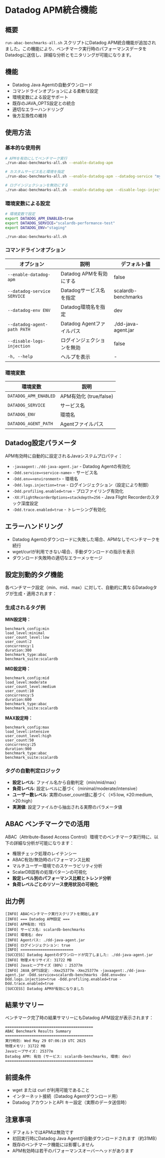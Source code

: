 # Datadog APM統合機能

## 概要

`run-abac-benchmarks-all.sh` スクリプトにDatadog APM統合機能が追加されました。この機能により、ベンチマーク実行時のパフォーマンスデータをDatadogに送信し、詳細な分析とモニタリングが可能になります。

## 機能

- Datadog Java Agentの自動ダウンロード
- コマンドラインオプションによる柔軟な設定
- 環境変数による設定サポート
- 既存のJAVA_OPTS設定との統合
- 適切なエラーハンドリング
- 後方互換性の維持

## 使用方法

### 基本的な使用例

```bash
# APMを有効にしてベンチマーク実行
./run-abac-benchmarks-all.sh --enable-datadog-apm

# カスタムサービス名と環境を指定
./run-abac-benchmarks-all.sh --enable-datadog-apm --datadog-service "my-benchmark" --datadog-env "production"

# ログインジェクションを無効にする
./run-abac-benchmarks-all.sh --enable-datadog-apm --disable-logs-injection
```

### 環境変数による設定

```bash
# 環境変数で設定
export DATADOG_APM_ENABLED=true
export DATADOG_SERVICE="scalardb-performance-test"
export DATADOG_ENV="staging"

./run-abac-benchmarks-all.sh
```

### コマンドラインオプション

| オプション | 説明 | デフォルト値 |
|-----------|------|------------|
| `--enable-datadog-apm` | Datadog APMを有効にする | false |
| `--datadog-service SERVICE` | Datadogサービス名を指定 | scalardb-benchmarks |
| `--datadog-env ENV` | Datadog環境名を指定 | dev |
| `--datadog-agent-path PATH` | Datadog Agentファイルパス | ./dd-java-agent.jar |
| `--disable-logs-injection` | ログインジェクションを無効 | false |
| `-h, --help` | ヘルプを表示 | - |

### 環境変数

| 環境変数 | 説明 |
|----------|------|
| `DATADOG_APM_ENABLED` | APM有効化 (true/false) |
| `DATADOG_SERVICE` | サービス名 |
| `DATADOG_ENV` | 環境名 |
| `DATADOG_AGENT_PATH` | Agentファイルパス |

## Datadog設定パラメータ

APM有効時に自動的に設定されるJavaシステムプロパティ：

- `-javaagent:./dd-java-agent.jar` - Datadog Agentの有効化
- `-Ddd.service=<service-name>` - サービス名
- `-Ddd.env=<environment>` - 環境名
- `-Ddd.logs.injection=true` - ログインジェクション（設定により制御）
- `-Ddd.profiling.enabled=true` - プロファイリング有効化
- `-XX:FlightRecorderOptions=stackdepth=256` - Java Flight Recorderのスタック深度設定
- `-Ddd.trace.enabled=true` - トレーシング有効化

## エラーハンドリング

- Datadog Agentのダウンロードに失敗した場合、APMなしでベンチマークを続行
- wget/curlが利用できない場合、手動ダウンロードの指示を表示
- ダウンロード失敗時の適切なエラーメッセージ

## 設定別動的タグ機能

各ベンチマーク設定（min、mid、max）に対して、自動的に異なるDatadogタグが生成・適用されます：

### 生成されるタグ例

**MIN設定時：**
```
benchmark_config:min
load_level:minimal
user_count_level:low
user_count:2
concurrency:1
duration:300
benchmark_type:abac
benchmark_suite:scalardb
```

**MID設定時：**
```
benchmark_config:mid
load_level:moderate
user_count_level:medium
user_count:10
concurrency:5
duration:600
benchmark_type:abac
benchmark_suite:scalardb
```

**MAX設定時：**
```
benchmark_config:max
load_level:intensive
user_count_level:high
user_count:50
concurrency:25
duration:900
benchmark_type:abac
benchmark_suite:scalardb
```

### タグの自動判定ロジック

- **設定レベル**: ファイル名から自動判定（min/mid/max）
- **負荷レベル**: 設定レベルに基づく（minimal/moderate/intensive）
- **ユーザー数レベル**: 実際のuser_count値に基づく（≤5:low, ≤20:medium, >20:high）
- **実測値**: 設定ファイルから抽出される実際のパラメータ値

## ABAC ベンチマークでの活用

ABAC（Attribute-Based Access Control）環境でのベンチマーク実行時に、以下の詳細な分析が可能になります：

- 権限チェック処理のレイテンシー
- ABAC有効/無効時のパフォーマンス比較
- マルチユーザー環境でのスケーラビリティ分析
- ScalarDB固有の処理パターンの可視化
- **設定レベル別のパフォーマンス比較とトレンド分析**
- **負荷レベルごとのリソース使用状況の可視化**

## 出力例

```
[INFO] ABACベンチマーク実行スクリプトを開始します
[INFO] === Datadog APM設定 ===
[INFO] APM有効: YES
[INFO] サービス名: scalardb-benchmarks
[INFO] 環境名: dev
[INFO] Agentパス: ./dd-java-agent.jar
[INFO] ログインジェクション: true
[INFO] ========================
[SUCCESS] Datadog Agentのダウンロードが完了しました: ./dd-java-agent.jar
[INFO] 物理メモリサイズ: 31722 MB
[INFO] Javaヒープサイズ（80%）: 25377m
[INFO] JAVA_OPTS設定: -Xmx25377m -Xms25377m -javaagent:./dd-java-agent.jar -Ddd.service=scalardb-benchmarks -Ddd.env=dev -Ddd.logs.injection=true -Ddd.profiling.enabled=true -Ddd.trace.enabled=true
[SUCCESS] Datadog APMが有効になりました
```

## 結果サマリー

ベンチマーク完了時の結果サマリーにもDatadog APM設定が表示されます：

```
========================================
ABAC Benchmark Results Summary
========================================
実行時刻: Wed May 29 07:06:19 UTC 2025
物理メモリ: 31722 MB
Javaヒープサイズ: 25377m
Datadog APM: 有効 (サービス: scalardb-benchmarks, 環境: dev)
========================================
```

## 前提条件

- wget または curl が利用可能であること
- インターネット接続（Datadog Agentダウンロード用）
- Datadog アカウントとAPI キー設定（実際のデータ送信時）

## 注意事項

- デフォルトではAPMは無効です
- 初回実行時にDatadog Java Agentが自動ダウンロードされます（約31MB）
- 既存のベンチマーク機能には影響しません
- APM有効時は若干のパフォーマンスオーバーヘッドがあります

